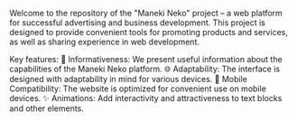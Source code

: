 Welcome to the repository of the "Maneki Neko" project – a web platform for successful advertising and business development. 
This project is designed to provide convenient tools for promoting products and services, as well as sharing experience in web development.

Key features:
📢 Informativeness: We present useful information about the capabilities of the Maneki Neko platform.
🌐 Adaptability: The interface is designed with adaptability in mind for various devices.
📱 Mobile Compatibility: The website is optimized for convenient use on mobile devices.
✨ Animations: Add interactivity and attractiveness to text blocks and other elements.

